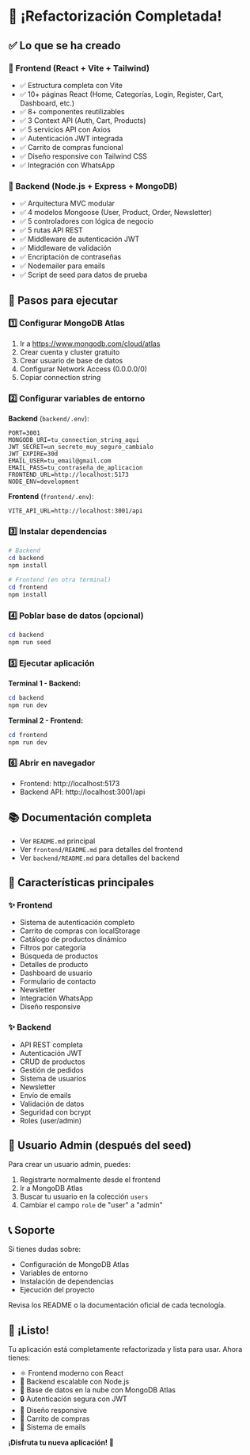 # 🎉 ¡Refactorización Completada!

## ✅ Lo que se ha creado

### 📱 Frontend (React + Vite + Tailwind)
- ✅ Estructura completa con Vite
- ✅ 10+ páginas React (Home, Categorías, Login, Register, Cart, Dashboard, etc.)
- ✅ 8+ componentes reutilizables
- ✅ 3 Context API (Auth, Cart, Products)
- ✅ 5 servicios API con Axios
- ✅ Autenticación JWT integrada
- ✅ Carrito de compras funcional
- ✅ Diseño responsive con Tailwind CSS
- ✅ Integración con WhatsApp

### 🔧 Backend (Node.js + Express + MongoDB)
- ✅ Arquitectura MVC modular
- ✅ 4 modelos Mongoose (User, Product, Order, Newsletter)
- ✅ 5 controladores con lógica de negocio
- ✅ 5 rutas API REST
- ✅ Middleware de autenticación JWT
- ✅ Middleware de validación
- ✅ Encriptación de contraseñas
- ✅ Nodemailer para emails
- ✅ Script de seed para datos de prueba

## 🚀 Pasos para ejecutar

### 1️⃣ Configurar MongoDB Atlas
1. Ir a https://www.mongodb.com/cloud/atlas
2. Crear cuenta y cluster gratuito
3. Crear usuario de base de datos
4. Configurar Network Access (0.0.0.0/0)
5. Copiar connection string

### 2️⃣ Configurar variables de entorno

**Backend** (`backend/.env`):
```env
PORT=3001
MONGODB_URI=tu_connection_string_aqui
JWT_SECRET=un_secreto_muy_seguro_cambialo
JWT_EXPIRE=30d
EMAIL_USER=tu_email@gmail.com
EMAIL_PASS=tu_contraseña_de_aplicacion
FRONTEND_URL=http://localhost:5173
NODE_ENV=development
```

**Frontend** (`frontend/.env`):
```env
VITE_API_URL=http://localhost:3001/api
```

### 3️⃣ Instalar dependencias

```powershell
# Backend
cd backend
npm install

# Frontend (en otra terminal)
cd frontend
npm install
```

### 4️⃣ Poblar base de datos (opcional)

```powershell
cd backend
npm run seed
```

### 5️⃣ Ejecutar aplicación

**Terminal 1 - Backend:**
```powershell
cd backend
npm run dev
```

**Terminal 2 - Frontend:**
```powershell
cd frontend
npm run dev
```

### 6️⃣ Abrir en navegador
- Frontend: http://localhost:5173
- Backend API: http://localhost:3001/api

## 📚 Documentación completa

- Ver `README.md` principal
- Ver `frontend/README.md` para detalles del frontend
- Ver `backend/README.md` para detalles del backend

## 🎯 Características principales

### ✨ Frontend
- Sistema de autenticación completo
- Carrito de compras con localStorage
- Catálogo de productos dinámico
- Filtros por categoría
- Búsqueda de productos
- Detalles de producto
- Dashboard de usuario
- Formulario de contacto
- Newsletter
- Integración WhatsApp
- Diseño responsive

### ✨ Backend
- API REST completa
- Autenticación JWT
- CRUD de productos
- Gestión de pedidos
- Sistema de usuarios
- Newsletter
- Envío de emails
- Validación de datos
- Seguridad con bcrypt
- Roles (user/admin)

## 🔐 Usuario Admin (después del seed)

Para crear un usuario admin, puedes:
1. Registrarte normalmente desde el frontend
2. Ir a MongoDB Atlas
3. Buscar tu usuario en la colección `users`
4. Cambiar el campo `role` de "user" a "admin"

## 📞 Soporte

Si tienes dudas sobre:
- Configuración de MongoDB Atlas
- Variables de entorno
- Instalación de dependencias
- Ejecución del proyecto

Revisa los README o la documentación oficial de cada tecnología.

## 🎊 ¡Listo!

Tu aplicación está completamente refactorizada y lista para usar. Ahora tienes:
- ⚛️ Frontend moderno con React
- 🔧 Backend escalable con Node.js
- 🍃 Base de datos en la nube con MongoDB Atlas
- 🔒 Autenticación segura con JWT
- 📱 Diseño responsive
- 🛒 Carrito de compras
- 📧 Sistema de emails

**¡Disfruta tu nueva aplicación! 🚀**
